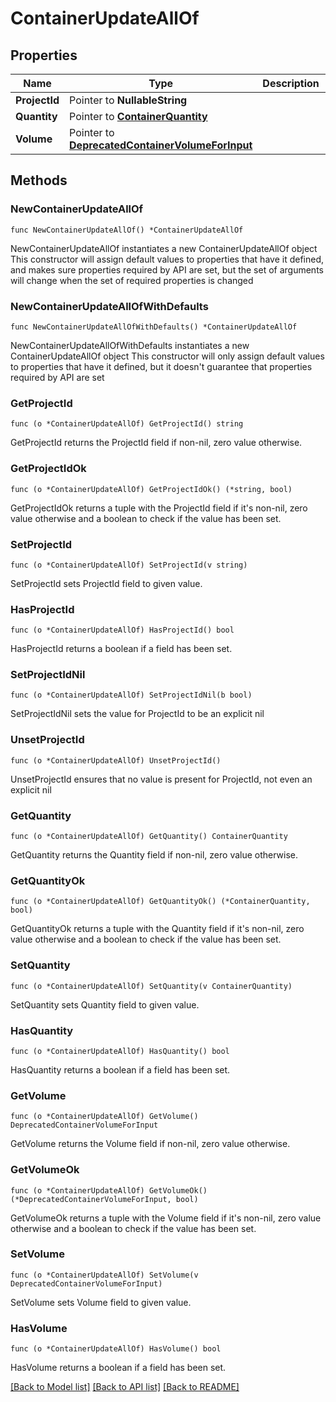 # ContainerUpdateAllOf

## Properties

Name | Type | Description | Notes
------------ | ------------- | ------------- | -------------
**ProjectId** | Pointer to **NullableString** |  | [optional] 
**Quantity** | Pointer to [**ContainerQuantity**](ContainerQuantity.md) |  | [optional] 
**Volume** | Pointer to [**DeprecatedContainerVolumeForInput**](DeprecatedContainerVolumeForInput.md) |  | [optional] 

## Methods

### NewContainerUpdateAllOf

`func NewContainerUpdateAllOf() *ContainerUpdateAllOf`

NewContainerUpdateAllOf instantiates a new ContainerUpdateAllOf object
This constructor will assign default values to properties that have it defined,
and makes sure properties required by API are set, but the set of arguments
will change when the set of required properties is changed

### NewContainerUpdateAllOfWithDefaults

`func NewContainerUpdateAllOfWithDefaults() *ContainerUpdateAllOf`

NewContainerUpdateAllOfWithDefaults instantiates a new ContainerUpdateAllOf object
This constructor will only assign default values to properties that have it defined,
but it doesn't guarantee that properties required by API are set

### GetProjectId

`func (o *ContainerUpdateAllOf) GetProjectId() string`

GetProjectId returns the ProjectId field if non-nil, zero value otherwise.

### GetProjectIdOk

`func (o *ContainerUpdateAllOf) GetProjectIdOk() (*string, bool)`

GetProjectIdOk returns a tuple with the ProjectId field if it's non-nil, zero value otherwise
and a boolean to check if the value has been set.

### SetProjectId

`func (o *ContainerUpdateAllOf) SetProjectId(v string)`

SetProjectId sets ProjectId field to given value.

### HasProjectId

`func (o *ContainerUpdateAllOf) HasProjectId() bool`

HasProjectId returns a boolean if a field has been set.

### SetProjectIdNil

`func (o *ContainerUpdateAllOf) SetProjectIdNil(b bool)`

 SetProjectIdNil sets the value for ProjectId to be an explicit nil

### UnsetProjectId
`func (o *ContainerUpdateAllOf) UnsetProjectId()`

UnsetProjectId ensures that no value is present for ProjectId, not even an explicit nil
### GetQuantity

`func (o *ContainerUpdateAllOf) GetQuantity() ContainerQuantity`

GetQuantity returns the Quantity field if non-nil, zero value otherwise.

### GetQuantityOk

`func (o *ContainerUpdateAllOf) GetQuantityOk() (*ContainerQuantity, bool)`

GetQuantityOk returns a tuple with the Quantity field if it's non-nil, zero value otherwise
and a boolean to check if the value has been set.

### SetQuantity

`func (o *ContainerUpdateAllOf) SetQuantity(v ContainerQuantity)`

SetQuantity sets Quantity field to given value.

### HasQuantity

`func (o *ContainerUpdateAllOf) HasQuantity() bool`

HasQuantity returns a boolean if a field has been set.

### GetVolume

`func (o *ContainerUpdateAllOf) GetVolume() DeprecatedContainerVolumeForInput`

GetVolume returns the Volume field if non-nil, zero value otherwise.

### GetVolumeOk

`func (o *ContainerUpdateAllOf) GetVolumeOk() (*DeprecatedContainerVolumeForInput, bool)`

GetVolumeOk returns a tuple with the Volume field if it's non-nil, zero value otherwise
and a boolean to check if the value has been set.

### SetVolume

`func (o *ContainerUpdateAllOf) SetVolume(v DeprecatedContainerVolumeForInput)`

SetVolume sets Volume field to given value.

### HasVolume

`func (o *ContainerUpdateAllOf) HasVolume() bool`

HasVolume returns a boolean if a field has been set.


[[Back to Model list]](../README.md#documentation-for-models) [[Back to API list]](../README.md#documentation-for-api-endpoints) [[Back to README]](../README.md)


